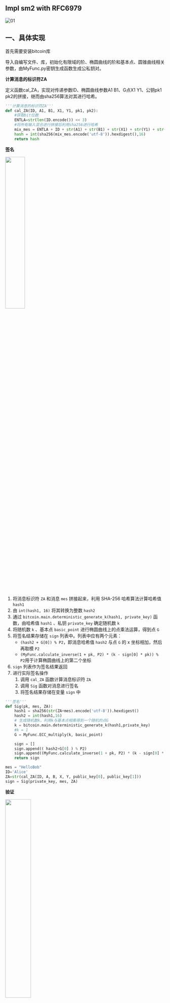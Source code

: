 **Impl sm2 with RFC6979**
-

![01](https://github.com/QiusuoJC/homework_group28/assets/104217417/51f76b6d-600d-470f-8e2f-f4c8f5d35a09)

**一、具体实现**
-

首先需要安装bitcoin库

导入自编写文件、库，初始化有限域的阶、椭圆曲线的阶和基本点、圆锥曲线相关参数，由MyFunc.py密钥生成函数生成公私钥对。

**计算消息的标识符ZA**

定义函数cal_ZA，实现对传递参数ID、椭圆曲线参数A1 B1、G点X1 Y1、公钥pk1 pk2的拼接，继而由sha256算法对其进行哈希。

```python
'''计算消息的标识符ZA'''
def cal_ZA(ID, A1, B1, X1, Y1, pk1, pk2):
    #获取bit位数
    ENTLA=str(len(ID.encode()) << 3)
    #将所有输入混合进行拼接后利用sha256进行哈希
    mix_mes = ENTLA + ID + str(A1) + str(B1) + str(X1) + str(Y1) + str(pk1) + str(pk2)
    hash = int(sha256(mix_mes.encode('utf-8')).hexdigest(),16)
    return hash
```

**签名**

<img src="https://github.com/QiusuoJC/homework_group28/assets/104217417/c4264b90-e71c-4ad2-81e3-29ffa680a095" width=35% height=35%>


1. 将消息标识符 `ZA` 和消息 `mes` 拼接起来，利用 SHA-256 哈希算法计算哈希值 `hash1`
2. 由 `int(hash1, 16)` 将其转换为整数 `hash2`
3. 通过 `bitcoin.main.deterministic_generate_k(hash1, private_key)` 函数，由哈希值 `hash1` 、私钥 `private_key` 确定随机数 `k`
4. 将随机数 `k` 、基本点 `basic_point` 进行椭圆曲线上的点乘法运算，得到点 `G`
5. 将签名结果存储在 `sign` 列表中。列表中应有两个元素：
   - `(hash2 + G[0]) % P2`，即消息哈希值 `hash2` 与点 `G` 的 x 坐标相加，然后再取模 `P2`
   - `(MyFunc.calculate_inverse(1 + pk, P2) * (k - sign[0] * pk)) % P2`用于计算椭圆曲线上的第二个坐标
6. `sign` 列表作为签名结果返回
7. 进行实际签名操作
   1. 调用 `cal_ZA` 函数计算消息标识符 `ZA`
   2. 调用 `Sig` 函数对消息进行签名
   3. 将签名结果存储在变量 `sign` 中

```python
'''签名'''
def Sig(pk, mes, ZA):
    hash1 = sha256(str(ZA+mes).encode('utf-8')).hexdigest()
    hash2 = int(hash1,16)
    # 生成随机数k，利用k与基本点相乘得到一个随机的点G
    k = bitcoin.main.deterministic_generate_k(hash1,private_key)
    #k = 1
    G = MyFunc.ECC_multiply(k, basic_point)

    sign = []
    sign.append(( hash2+G[0] ) % P2)
    sign.append((MyFunc.calculate_inverse(1 + pk, P2) * (k - sign[0] * pk)) % P2)  #用私钥进行签名
    return sign

mes = "HelloBob"
ID='Alice'
ZA=str(cal_ZA(ID, A, B, X, Y, public_key[0], public_key[1]))
sign = Sig(private_key, mes, ZA)
```

**验证**

<img src="https://github.com/QiusuoJC/homework_group28/assets/104217417/9c3822db-afb0-4496-86cc-f02acbfc58a6" width=40% height=40%>

该步骤的核心思路是：通过对消息标识符 `ZA` 和消息 `mes` 进行哈希运算，然后利用椭圆曲线上的点运算进行签名验证。如果验证通过，说明签名是由拥有对应私钥的实体生成的，并且消息在传递过程中没有被篡改。实现细节如下：

1. 调用 `cal_ZA` 函数计算消息的标识符 `ZA`
2. 将消息的标识符 `ZA` 和消息 `mes` 进行拼接，然后利用 SHA-256 哈希算法计算哈希值 `hash`，并将其转换为整数
3. 使用签名中的第二个元素 `sign[1]` 与基本点 `basic_point` 进行椭圆曲线上的点乘法运算，得到一个新的点 `mul1`
4. 使用签名中的第一个元素 `(sign[0] + sign[1]) % P2` 与公钥 `public_key` 进行椭圆曲线上的点乘法运算，得到一个新的点 `mul2`
5. 对点 `mul1` 和点 `mul2` 进行椭圆曲线上的点加法运算，得到一个新的点 `add1`
6. 将消息哈希值 `hash` 与点 `add1` 的 x 坐标相加后再取模 `P2` ，得到私钥 `sk1`
7. 将签名中的第一个元素 `sign[0]` 和计算得出的新私钥 `sk1` 进行比较。如果相等，说明签名验证通过

```python
'''验证'''
def check(public_key, ID, mes, sign):
    ZA=str(cal_ZA(ID, A, B, X, Y, public_key[0], public_key[1]))
    hash = int(sha256(str(ZA+mes).encode('utf-8')).hexdigest(),16)

    mul1=MyFunc.ECC_multiply(sign[1], basic_point)
    mul2=MyFunc.ECC_multiply((sign[0]+sign[1]) % P2, public_key)
    add1=MyFunc.ECC_add(mul1, mul2)

    sk1= (hash+add1[0]) % P2
    print('私钥:',sign[0])
    print('计算得出的私钥',sk1)

    return sk1==sign[0]

if(check(public_key, ID, mes, sign)):
    print('验证通过')
```

**输出结果展示**

设定发送方为Alice，所发送的消息为HelloBob，则基于RFC6979的SM2实现的输出结果如下所示：


**MyFunc实现**

**基于扩展欧几里得算法求逆**

```python
'''基于扩展欧几里得算法求逆'''
def calculate_inverse(a, b):
    if a == b:
        return (a, 1, 0)        #若相等,则直接返回
    else:
        flag = False
        c = [a]
        d = [b]
        e = []
        res = []
        #循环判断,直到res==0
        i = 0
        while not flag:
            e.append(d[i] // c[i])
            res.append(d[i] % c[i])
            d.append(c[i])
            c.append(res[i])
            i += 1
            if res[i-1] == 0:
                flag = True
        i -= 1
        res1 = [1]      #系数
        res2 = [0]      #系数
        res3 = c[i]     #公因子
        i -= 1
        num = i
        while i >= 0:
            res2.append(res1[num - i])
            res1.append(res2[num - i] - e[i] * res1[num - i])
            i -= 1
        if res3 == 1:
            return res1[-1] % b
        else:
            return -1
```

**Tonelli-Shanks求解二次剩余**

```python
'''Tonelli-Shanks求解二次剩余'''
def Tonelli_Shanks(y, p):
    #利用勒让德符号判断是否为二次剩余
    assert pow(y, (p - 1) // 2, p) == 1
    if p % 4 == 3:
        return pow(y, (p + 1) // 4, p)
    q = p - 1
    s = 0
    while q % 2 == 0:
        q = q // 2
        s += 1
    for t in range(2, p):
        if pow(t, (p - 1) // 2, p) == p - 1:
            c = pow(t, q, p)
            break
    r = pow(y, (q + 1) // 2, p)
    t = pow(y, q, p)
    m = s
    if t % p == 1:
        return r
    else:
        i = 0
        while t % p != 1:       #外层循环的判断条件
            temp = pow(t, 2**(i + 1), p)
            i += 1
            if temp % p == 1:
                b = pow(c, 2**(m - i - 1), p)
                r = r * b % p
                c = b * b % p
                t = t * c % p
                m = i
                i = 0       #每次内层循环结束后i值要更新为0
        return r
```

**椭圆曲线加法与乘法运算**

基于上述函数，定义椭圆曲线上的加法、乘法运算。

在加法运算中，包含斜率存在、斜率不存在，两种情况。利用微分求解。

```python
#椭圆曲线加法运算
def ECC_add(a, b):
    #考虑是否存在0的情况
    if a == 0 and b == 0:
        return 0
    if a == 0:
        return b
    if b == 0:
        return a
    if a == b:
        #此时无法直接求斜率，需要借助微分
        k = (3 * a[0] ** 2 + CURVE_PARAM_A) * calculate_inverse(2 * a[1], FIELD_ORDER) % FIELD_ORDER
        res = (k ** 2 - 2 * a[0]) % FIELD_ORDER
        list1 = [res, (k * (a[0] - res) - a[1]) % FIELD_ORDER]
        return list1
    else:
        #保证大数在前
        if a[0] > b[0]:
            temp = a
            a = b
            b = temp
        #计算斜率
        k = (b[1] - a[1]) * calculate_inverse(b[0] - a[0], FIELD_ORDER) % FIELD_ORDER
        #依据椭圆曲线的计算规则进行计算
        res = (k ** 2 - a[0] - b[0]) % FIELD_ORDER
        list2 = [res, (k * (a[0] - res) - a[1]) % FIELD_ORDER]
        return list2
```

```python
#椭圆曲线乘法运算
def ECC_multiply(a, b):
    res = 0     #初始化res为无穷远点O
    a_bin = bin(a)[2:]      #将a转为二进制
    b_temp = b
    for i in reversed(range(len(a_bin))):
        if a_bin[i] == '1':
            res = ECC_add(res, b_temp)
        b_temp = ECC_add(b_temp, b_temp)
    return res
```

**基于secret库实现密钥生成函数**

```python
'''基于secret库的密钥生成函数'''
def generate_key():
    private_key = int(secrets.token_hex(32), 16)
    public_key = ECC_multiply(private_key, BASE_POINT)
    return private_key, public_key
```

**变量类型转换函数**

将变量转换为bytes类型

```python
'''变量类型转换函数'''
#转换为bytes，第二参数为字节数，可以为空白
def to_byte(x, size=None):
    if isinstance(x, int):
        if size is None:        #计算合适的字节数
            size = 0
            tmp = x >> 64
            while tmp:
                size += 8
                tmp >>= 64
            tmp = x >> (size << 3)
            while tmp:
                size += 1
                tmp >>= 8
        elif x >> (size << 3):      #指定的字节数不够则截取低位
            x &= (1 << (size << 3)) - 1
        return x.to_bytes(size, byteorder='big')
    elif isinstance(x, str):
        x = x.encode()
        if size is not None and len(x) > size:      #超过指定长度
            x = x[:size]         #截取左侧字节
        return x
    elif isinstance(x, bytes):
        if size is not None and len(x) > size:      #超过指定长度
            x = x[:size]         #截取左侧字节
        return x
    elif isinstance(x, tuple) and len(x) == 2 and type(x[0]) == type(x[1]) == int:
        #针对坐标形式(x, y)
        return to_byte(x[0], size) + to_byte(x[1], size)
    return bytes(x)

```

**二、参考资料**
-

【1】<https://blog.csdn.net/qq_51999772/article/details/122642868>

【2】<https://blog.csdn.net/qq_43339242/article/details/123221091>

【3】上课PPT：SM2
